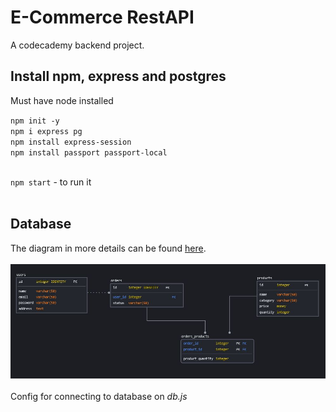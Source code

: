 # E-Commerce RestAPI 
A codecademy backend project.
<br />

## Install npm, express and postgres
Must have node installed

`npm init -y` <br />
`npm i express pg ` <br />
`npm install express-session ` <br />
`npm install passport passport-local` <br />
<br />

`npm start`  - to run it <br />
<br />

## Database

The diagram in more details can be found [here](https://app.sqldbm.com/PostgreSQL/Edit/p225798/#).<br />
<br />
![Database diagram](./resources/database_diagram_v1.jpg "Database diagram")<br />
<br />
Config for connecting to database on *db.js*<br />
<br />


